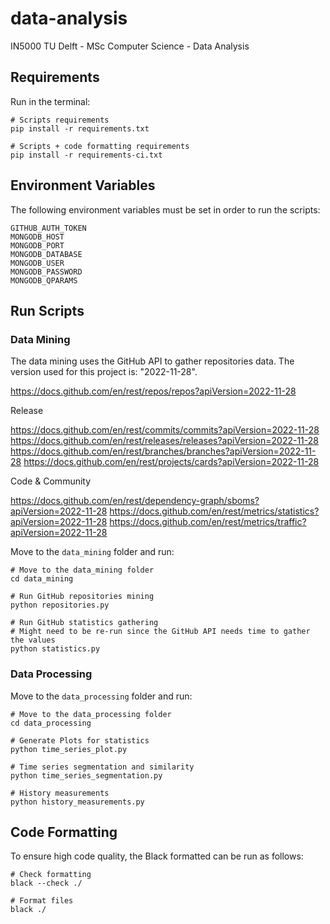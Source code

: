 # data-analysis
IN5000 TU Delft - MSc Computer Science - Data Analysis

## Requirements

Run in the terminal:

```shell
# Scripts requirements
pip install -r requirements.txt

# Scripts + code formatting requirements
pip install -r requirements-ci.txt
```

## Environment Variables

The following environment variables must be set in order to run the scripts:

```shell
GITHUB_AUTH_TOKEN
MONGODB_HOST
MONGODB_PORT
MONGODB_DATABASE
MONGODB_USER
MONGODB_PASSWORD
MONGODB_QPARAMS
```

## Run Scripts

### Data Mining

The data mining uses the GitHub API to gather repositories data. The version used for this project is: "2022-11-28".

https://docs.github.com/en/rest/repos/repos?apiVersion=2022-11-28

Release

https://docs.github.com/en/rest/commits/commits?apiVersion=2022-11-28
https://docs.github.com/en/rest/releases/releases?apiVersion=2022-11-28
https://docs.github.com/en/rest/branches/branches?apiVersion=2022-11-28
https://docs.github.com/en/rest/projects/cards?apiVersion=2022-11-28

Code & Community

https://docs.github.com/en/rest/dependency-graph/sboms?apiVersion=2022-11-28
https://docs.github.com/en/rest/metrics/statistics?apiVersion=2022-11-28
https://docs.github.com/en/rest/metrics/traffic?apiVersion=2022-11-28

Move to the `data_mining` folder and run:

```shell
# Move to the data_mining folder
cd data_mining

# Run GitHub repositories mining
python repositories.py

# Run GitHub statistics gathering
# Might need to be re-run since the GitHub API needs time to gather the values
python statistics.py
```

### Data Processing

Move to the `data_processing` folder and run:

```shell
# Move to the data_processing folder
cd data_processing

# Generate Plots for statistics
python time_series_plot.py

# Time series segmentation and similarity
python time_series_segmentation.py

# History measurements
python history_measurements.py
```

## Code Formatting

To ensure high code quality, the Black formatted can be run as follows:

```shell
# Check formatting
black --check ./

# Format files
black ./
```
